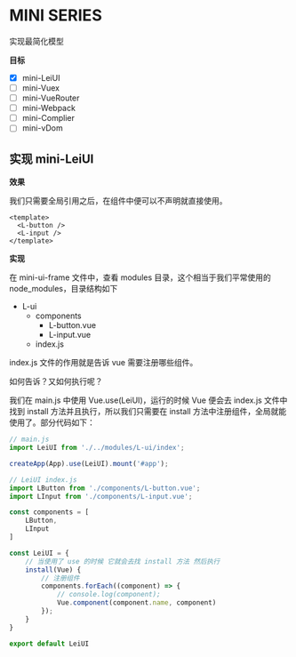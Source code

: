 # MINI SERIES

实现最简化模型

**目标**

- [x] mini-LeiUI
- [ ] mini-Vuex
- [ ] mini-VueRouter
- [ ] mini-Webpack
- [ ] mini-Complier
- [ ] mini-vDom

## 实现 mini-LeiUI

**效果**

我们只需要全局引用之后，在组件中便可以不声明就直接使用。

```vue
<template>
  <L-button />
  <L-input />
</template>
```

**实现**

在 mini-ui-frame 文件中，查看 modules 目录，这个相当于我们平常使用的 node_modules，目录结构如下

- L-ui
  - components
    - L-button.vue
    - L-input.vue
  - index.js

index.js 文件的作用就是告诉 vue 需要注册哪些组件。

如何告诉？又如何执行呢？

我们在 main.js 中使用 Vue.use(LeiUI)，运行的时候 Vue 便会去 index.js 文件中找到 install 方法并且执行，所以我们只需要在 install 方法中注册组件，全局就能使用了。部分代码如下：

```js
// main.js
import LeiUI from './../modules/L-ui/index';

createApp(App).use(LeiUI).mount('#app');

// LeiUI index.js
import LButton from './components/L-button.vue';
import LInput from './components/L-input.vue';

const components = [
    LButton,
    LInput
]

const LeiUI = {
    // 当使用了 use 的时候 它就会去找 install 方法 然后执行
    install(Vue) {
        // 注册组件
        components.forEach((component) => {
            // console.log(component);
            Vue.component(component.name, component)
        });
    }
}

export default LeiUI
```